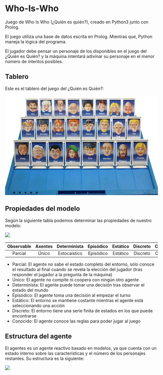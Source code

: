 # Who-Is-Who
Juego de Who Is Who (¿Quién es quién?), creado en Python3 junto con Prolog.

El juego utiliza una base de datos escrita en Prolog. Mientras que, Python maneja la lógica del programa.

El jugador debe pensar un personaje de los disponibles en el juego del ¿Quién es Quién? y la máquina intentará adivinar su personaje en el menor número de intentos posibles.

## Tablero

Este es el tablero del juego del ¿Quién es Quién?:

![](docs/tablero.png)

## Propiedades del modelo

Según la siguiente tabla podemos determinar las propiedades de nuestro modelo:

![](docs/propiedades_modelo.png)

 | Observable | Axentes | Determinista | Episódico | Estático | Discreto | Coñecido
 | :---: | :---: | :---: | :---: | :---: | :---: | :---: |
 | Parcial | Único | Estocaistico | Episódico | Estático |  Discreto | Conocido |

 - Parcial: El agente no sabe el estado completo del entorno, sólo conoce el resultado al final cuando se revela la elección del jugador (tras responder el jugador a la pregunta de la máquina)
 - Único: El agente no compite ni coopera con ningún otro agente
 - Determinista: El agente puede tomar una decisión tras observar el estado del mundo
 - Episódico: El agente toma una decisión al empezar el turno
 - Estático: El entorno se mantiene costante mientras el agente está seleccionando una acción
 - Discreto: El entorno tiene una serie finita de estados en los que puede encontrarse
 - Conocido: El agente conoce las reglas para poder jugar al juego

## Estructura del agente

El agentes es un agente reactivo basado en modelos, ya que cuenta con un estado interno sobre las características y el número de los personajes restantes. Su estructura es la siguiente:

![](docs/estructura_agente.png)


